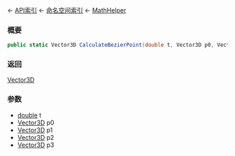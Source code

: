 ← [API索引](Api-Index) ← [命名空间索引](Namespace-Index) ← [MathHelper](VRageMath.MathHelper)

### 概要

```csharp
public static Vector3D CalculateBezierPoint(double t, Vector3D p0, Vector3D p1, Vector3D p2, Vector3D p3)
```

### 返回

[Vector3D](VRageMath.Vector3D)

### 参数

* [double](https://docs.microsoft.com/en-us/dotnet/api/System.Double?view=netframework-4.6) t
* [Vector3D](VRageMath.Vector3D) p0
* [Vector3D](VRageMath.Vector3D) p1
* [Vector3D](VRageMath.Vector3D) p2
* [Vector3D](VRageMath.Vector3D) p3
